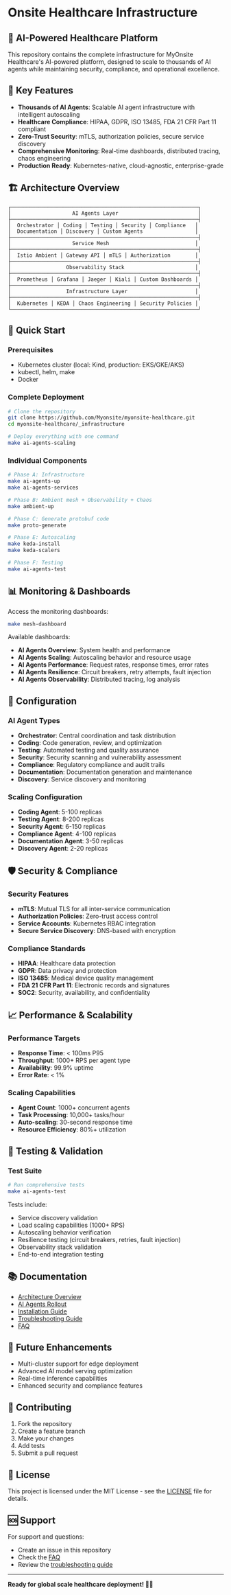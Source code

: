 # Onsite Healthcare Infrastructure

## 🏥 AI-Powered Healthcare Platform

This repository contains the complete infrastructure for MyOnsite Healthcare's AI-powered platform, designed to scale to thousands of AI agents while maintaining security, compliance, and operational excellence.

## 🎯 Key Features

- **Thousands of AI Agents**: Scalable AI agent infrastructure with intelligent autoscaling
- **Healthcare Compliance**: HIPAA, GDPR, ISO 13485, FDA 21 CFR Part 11 compliant
- **Zero-Trust Security**: mTLS, authorization policies, secure service discovery
- **Comprehensive Monitoring**: Real-time dashboards, distributed tracing, chaos engineering
- **Production Ready**: Kubernetes-native, cloud-agnostic, enterprise-grade

## 🏗️ Architecture Overview

```
┌─────────────────────────────────────────────────────────────┐
│                    AI Agents Layer                          │
├─────────────────────────────────────────────────────────────┤
│  Orchestrator │ Coding │ Testing │ Security │ Compliance   │
│  Documentation │ Discovery │ Custom Agents                 │
├─────────────────────────────────────────────────────────────┤
│                    Service Mesh                            │
├─────────────────────────────────────────────────────────────┤
│  Istio Ambient │ Gateway API │ mTLS │ Authorization        │
├─────────────────────────────────────────────────────────────┤
│                  Observability Stack                       │
├─────────────────────────────────────────────────────────────┤
│  Prometheus │ Grafana │ Jaeger │ Kiali │ Custom Dashboards │
├─────────────────────────────────────────────────────────────┤
│                  Infrastructure Layer                      │
├─────────────────────────────────────────────────────────────┤
│  Kubernetes │ KEDA │ Chaos Engineering │ Security Policies │
└─────────────────────────────────────────────────────────────┘
```

## 🚀 Quick Start

### Prerequisites
- Kubernetes cluster (local: Kind, production: EKS/GKE/AKS)
- kubectl, helm, make
- Docker

### Complete Deployment
```bash
# Clone the repository
git clone https://github.com/Myonsite/myonsite-healthcare.git
cd myonsite-healthcare/_infrastructure

# Deploy everything with one command
make ai-agents-scaling
```

### Individual Components
```bash
# Phase A: Infrastructure
make ai-agents-up
make ai-agents-services

# Phase B: Ambient mesh + Observability + Chaos
make ambient-up

# Phase C: Generate protobuf code
make proto-generate

# Phase E: Autoscaling
make keda-install
make keda-scalers

# Phase F: Testing
make ai-agents-test
```

## 📊 Monitoring & Dashboards

Access the monitoring dashboards:
```bash
make mesh-dashboard
```

Available dashboards:
- **AI Agents Overview**: System health and performance
- **AI Agents Scaling**: Autoscaling behavior and resource usage
- **AI Agents Performance**: Request rates, response times, error rates
- **AI Agents Resilience**: Circuit breakers, retry attempts, fault injection
- **AI Agents Observability**: Distributed tracing, log analysis

## 🔧 Configuration

### AI Agent Types
- **Orchestrator**: Central coordination and task distribution
- **Coding**: Code generation, review, and optimization
- **Testing**: Automated testing and quality assurance
- **Security**: Security scanning and vulnerability assessment
- **Compliance**: Regulatory compliance and audit trails
- **Documentation**: Documentation generation and maintenance
- **Discovery**: Service discovery and monitoring

### Scaling Configuration
- **Coding Agent**: 5-100 replicas
- **Testing Agent**: 8-200 replicas
- **Security Agent**: 6-150 replicas
- **Compliance Agent**: 4-100 replicas
- **Documentation Agent**: 3-50 replicas
- **Discovery Agent**: 2-20 replicas

## 🛡️ Security & Compliance

### Security Features
- **mTLS**: Mutual TLS for all inter-service communication
- **Authorization Policies**: Zero-trust access control
- **Service Accounts**: Kubernetes RBAC integration
- **Secure Service Discovery**: DNS-based with encryption

### Compliance Standards
- **HIPAA**: Healthcare data protection
- **GDPR**: Data privacy and protection
- **ISO 13485**: Medical device quality management
- **FDA 21 CFR Part 11**: Electronic records and signatures
- **SOC2**: Security, availability, and confidentiality

## 📈 Performance & Scalability

### Performance Targets
- **Response Time**: < 100ms P95
- **Throughput**: 1000+ RPS per agent type
- **Availability**: 99.9% uptime
- **Error Rate**: < 1%

### Scaling Capabilities
- **Agent Count**: 1000+ concurrent agents
- **Task Processing**: 10,000+ tasks/hour
- **Auto-scaling**: 30-second response time
- **Resource Efficiency**: 80%+ utilization

## 🧪 Testing & Validation

### Test Suite
```bash
# Run comprehensive tests
make ai-agents-test
```

Tests include:
- Service discovery validation
- Load scaling capabilities (1000+ RPS)
- Autoscaling behavior verification
- Resilience testing (circuit breakers, retries, fault injection)
- Observability stack validation
- End-to-end integration testing

## 📚 Documentation

- [Architecture Overview](docs/architecture-overview.md)
- [AI Agents Rollout](docs/thousands-ai-agents-rollout.md)
- [Installation Guide](docs/installation-guide.md)
- [Troubleshooting Guide](docs/troubleshooting-guide.md)
- [FAQ](docs/faq.md)

## 🔮 Future Enhancements

- Multi-cluster support for edge deployment
- Advanced AI model serving optimization
- Real-time inference capabilities
- Enhanced security and compliance features

## 🤝 Contributing

1. Fork the repository
2. Create a feature branch
3. Make your changes
4. Add tests
5. Submit a pull request

## 📄 License

This project is licensed under the MIT License - see the [LICENSE](LICENSE) file for details.

## 🆘 Support

For support and questions:
- Create an issue in this repository
- Check the [FAQ](docs/faq.md)
- Review the [troubleshooting guide](docs/troubleshooting-guide.md)

---

**Ready for global scale healthcare deployment! 🏥🚀**